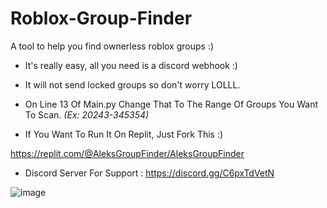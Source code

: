 # Roblox-Group-Finder
A tool to help you find ownerless roblox groups :)


- It's really easy, all you need is a discord webhook :)


- It will not send locked groups so don't worry LOLLL.


- On Line 13 Of Main.py Change That To The Range Of Groups You Want To Scan. *(Ex: 20243-345354)*


- If You Want To Run It On Replit, Just Fork This :)

https://replit.com/@AleksGroupFinder/AleksGroupFinder



- Discord Server For Support : https://discord.gg/C6pxTdVetN


![image](https://user-images.githubusercontent.com/71937946/126581208-a7f5a013-7869-4b28-8ba6-c81f1d9e5405.png)
